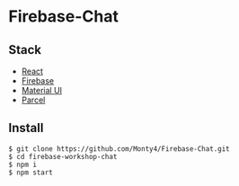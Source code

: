 # Firebase-Chat

## Stack
- [React](https://reactjs.org/)
- [Firebase](https://firebase.google.com)
- [Material UI](https://material-ui.com/style/color/)
- [Parcel](https://parceljs.org/)

## Install

```
$ git clone https://github.com/Monty4/Firebase-Chat.git
$ cd firebase-workshop-chat
$ npm i
$ npm start
```
